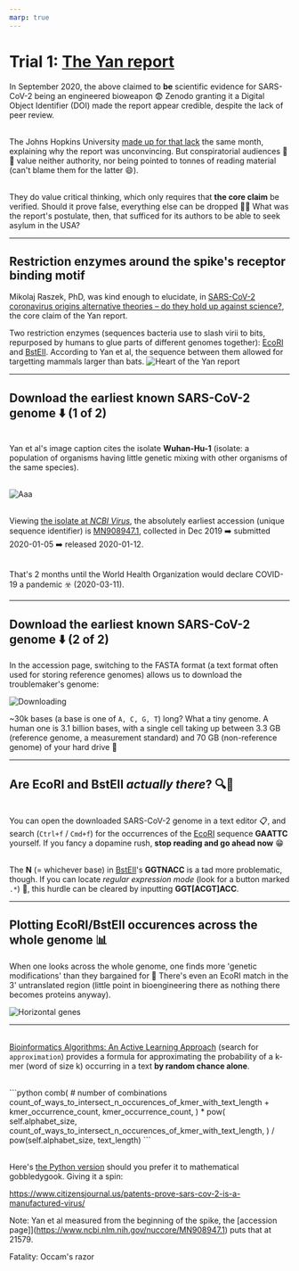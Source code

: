 ```yaml
---
marp: true
---
```


# Trial 1: [The Yan report](https://zenodo.org/record/4028830#.X1_bxGhKg2y)

In September 2020, the above claimed to **be** scientific evidence for SARS-CoV-2 being an engineered bioweapon :fearful: Zenodo granting it a Digital Object Identifier (DOI) made the report appear credible, despite the lack of peer review.

<br>The Johns Hopkins University [made up for that lack](https://www.centerforhealthsecurity.org/our-work/pubs_archive/pubs-pdfs/2020/200921-in-response-yan.pdf) the same month, explaining why the report was unconvincing. But conspiratorial audiences :raised_eyebrow::raised_eyebrow: value neither authority, nor being pointed to tonnes of reading material (can't blame them for the latter :smile:).

<br>They do value critical thinking, which only requires that __the core claim__ be verified. Should it prove false, everything else can be dropped :woman_shrugging: What was the report's postulate, then, that sufficed for its authors to be able to seek asylum in the USA?

---

## Restriction enzymes around the spike's receptor binding motif

Mikolaj Raszek, PhD, was kind enough to elucidate, in [SARS-CoV-2 coronavirus origins alternative theories – do they hold up against science?](https://merogenomics.ca/blog/en/117/SARS-CoV-2_coronavirus_origins_alternative_theories__do_they_hold_up_against_science_Part_2), the core claim of the Yan report.

Two restriction enzymes (sequences bacteria use to slash virii to bits, repurposed by humans to glue parts of different genomes together): [EcoRI](https://www.neb.com/products/r0101-ecori#Product%20Information) and [BstEII](https://www.neb.com/products/r0162-bsteii#Product%20Information). According to Yan et al, the sequence between them allowed for targetting mammals larger than bats.
![Heart of the Yan report](https://user-images.githubusercontent.com/13955209/179063218-748bafb5-5ad1-4f32-a4da-89bd1e3e259f.png)

---

## Download the earliest known SARS-CoV-2 genome :arrow_down: (1 of 2)

<br>Yan et al's image caption cites the isolate **Wuhan-Hu-1** (isolate: a population of organisms having little genetic mixing with other organisms of the same species).

<br>![Aaa](https://user-images.githubusercontent.com/13955209/179288273-5f752b8d-1ed1-4a64-bf0d-61e9d792fe59.png)

<br>Viewing [the isolate at _NCBI Virus_](https://www.ncbi.nlm.nih.gov/labs/virus/vssi/#/virus?SeqType_s=Nucleotide&VirusLineage_ss=Severe%20acute%20respiratory%20syndrome%20coronavirus%202,%20taxid:2697049&IsolateParsed_s=Wuhan-Hu-1), the absolutely earliest accession (unique sequence identifier) is [MN908947.1](https://www.ncbi.nlm.nih.gov/nuccore/MN908947.1), collected in Dec 2019 :arrow_right: submitted 2020-01-05 :arrow_right: released 2020-01-12.

<br>That's 2 months until the World Health Organization would declare COVID-19 a pandemic ☣️ (2020-03-11).

---

## Download the earliest known SARS-CoV-2 genome :arrow_down: (2 of 2)

In the accession page, switching to the FASTA format (a text format often used for storing reference genomes) allows us to download the troublemaker's genome:

![Downloading](https://user-images.githubusercontent.com/13955209/179091431-050a1882-24e8-4591-b176-d2d905f269aa.png)

~30k bases (a base is one of `A, C, G, T`) long? What a tiny genome. A human one is 3.1 billion bases, with a single cell taking up between 3.3 GB (reference genome, a measurement standard) and 70 GB (non-reference genome) of your hard drive :see_no_evil:

---

## Are EcoRI and BstEII _actually there_? :mag::eyes:

<br>You can open the downloaded SARS-CoV-2 genome in a text editor :clipboard:, and search (`Ctrl+f` / `Cmd+f`) for the occurrences of the [EcoRI](https://www.neb.com/products/r0101-ecori#Product%20Information) sequence __GAATTC__ yourself. If you fancy a dopamine rush, __stop reading and go ahead now__ :grin:

<br>The __N__ (= whichever base) in [BstEII](https://www.neb.com/products/r0162-bsteii#Product%20Information)'s __GGTNACC__ is a tad more problematic, though. If you can locate _regular expression mode_ (look for a button marked `.*`) :crossed_fingers:, this hurdle can be cleared by inputting __GGT[ACGT]ACC__.

---

## Plotting EcoRI/BstEII occurences across the whole genome :bar_chart:

When one looks across the whole genome, one finds more 'genetic modifications' than they bargained for :thinking: There's even an EcoRI match in the 3' untranslated region (little point in bioengineering there as nothing there becomes proteins anyway).

![Horizontal genes](https://user-images.githubusercontent.com/13955209/179870129-dd0ab4df-11f3-4c81-9904-7fc92fd5dba9.png)

---

<br>[Bioinformatics Algorithms: An Active Learning Approach](https://bioinformaticsalgorithms.com/faqs/replication.html) (search for `approximation`) provides a formula for approximating the probability of a k-mer (word of size k) occurring in a text __by random chance alone__.

<br>
```python
comb(  # number of combinations
    count_of_ways_to_intersect_n_occurences_of_kmer_with_text_length
    + kmer_occurrence_count,
    kmer_occurrence_count,
)
* pow(
    self.alphabet_size,
    count_of_ways_to_intersect_n_occurences_of_kmer_with_text_length,
)
/ pow(self.alphabet_size, text_length)
```

<br>Here's [the Python version](https://github.com/engelanna/verifying-sars-cov-2-origin-hypotheses/blob/master/src/probabilities/probability_of_kmer_occurring_n_times_in_text.py#L14-L23) should you prefer it to mathematical gobbledygook. Giving it a spin:

https://www.citizensjournal.us/patents-prove-sars-cov-2-is-a-manufactured-virus/

Note: Yan et al measured from the beginning of the spike, the [accession page]](https://www.ncbi.nlm.nih.gov/nuccore/MN908947.1) puts that at 21579. 

Fatality: Occam's razor